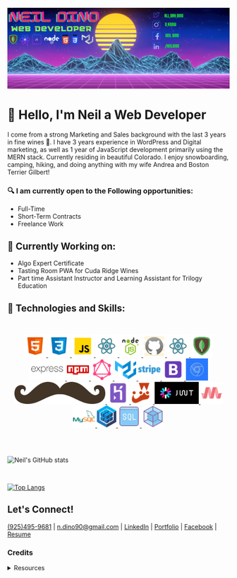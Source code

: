 ![Banner Image](./images/banner.png)

# &#128075; Hello, I'm Neil a Web Developer

I come from a strong Marketing and Sales background with the last 3 years in fine wines &#127863;.  I have 3 years experience in WordPress and Digital marketing, as well as 1 year of JavaScript development primarily using the MERN stack.  Currently residing in beautiful Colorado.  I enjoy snowboarding, camping, hiking, and doing anything with my wife Andrea and Boston Terrier Gilbert!

### &#128269; I am currently open to the Following opportunities:
* Full-Time
* Short-Term Contracts
* Freelance Work

## &#128296; Currently Working on: 

* Algo Expert Certificate
* Tasting Room PWA for Cuda Ridge Wines
* Part time Assistant Instructor and Learning Assistant for Trilogy Education

## &#129302; Technologies and Skills:
<br/>
<p align="center">
    <a href="https://ngdino.github.io/">
        <img height="50rem" src="./images/logos/html.png">
        <img height="50rem" src="./images/logos/css.png">
        <img height="50rem" src="./images/logos/javascript.png">
        <img height="50rem" src="./images/logos/react.png">
        <img height="50rem" src="./images/logos/node.png">
        <img height="50rem" src="./images/logos/github.png">
        <img height="50rem" src="./images/logos/react.png">
        <img height="50rem" src="./images/logos/mongo.png">
        <img height="50rem" src="./images/logos/express.png">
        <img height="50rem" src="./images/logos/npm.png">
        <img height="50rem" src="./images/logos/graphql.png">
        <img height="50rem" src="./images/logos/materialui.png">
        <img height="50rem" src="./images/logos/stripe.png">
        <img height="50rem" src="./images/logos/bootstrap.png">
        <img height="50rem" src="./images/logos/devtools.jpg">
        <img height="50rem" src="./images/logos/handlebars.png">
        <img height="50rem" src="./images/logos/heroku.png">
        <img height="50rem" src="./images/logos/jest.png">
        <img height="50rem" src="./images/logos/jwt.png">
        <img height="50rem" src="./images/logos/materialize.png">
        <img height="50rem" src="./images/logos/mysql.png">
        <img height="50rem" src="./images/logos/sequelize.png">
        <img height="50rem" src="./images/logos/sql.png">
        <img height="50rem" src="./images/logos/webpack.png">
    </a>
</p>

<br/>
<br/>

![Neil's GitHub stats](https://github-readme-stats.vercel.app/api?username=NGDino&show_icons=true&theme=merko)

<br/>

[![Top Langs](https://github-readme-stats.vercel.app/api/top-langs/?username=NGDino&layout=compact&theme=merko&langs_count=4)](https://github.com/NGDino/github-readme-stats)

## Let's Connect!

[(925)495-9681](tel:9254959681)  |  [n.dino90@gmail.com](mailto:me@neildino.tech)  |  [LinkedIn](https://www.linkedin.com/in/neildino/)  |  [Portfolio](https://neildino.tech)  |  [Facebook](facebook.com/neil.dino1868)  |  [Resume](https://drive.google.com/file/d/1ch_63WJwCPraBcPtmOcKFqDnQuOjAcCD/view?usp=sharing)


### Credits 
<details>
  <summary>Resources</summary>

* Logos - Icon8.com & iconscout.com & pngitem.com

* GitHub Stats https://github.com/anuraghazra/github-readme-stats

</details>

